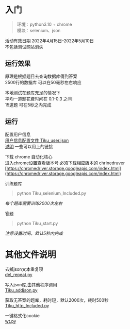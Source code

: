 # 入门
>环境：python3.10 + chrome <br> 
>模块：selenium、json

活动有效日期 2022年4月15日-2022年5月10日 <br>
不包括测试网站消失

## 运行效果
原理是根据题目去查询数据库得到答案 <br>
2500行的数据库 可以在50毫秒左右响应 <br>

本地测试在题库充足的情况下 <br>
平均一道题花费时间在 0.1-0.3 之间 <br>
15道题 可在5秒之内完成 <br>

## 运行
配置用户信息 <br>
[用户信息配置文件 Tiku_user.json](Tiku_user.json) <br>
[说明](./说明) 一些可以用上的链接

下载 chrome 自动化核心 <br>
进入chrome设置查看版本号 必须下载相应版本的 chrinedruver <br>
[https://chromedriver.storage.googleapis.com/index.html](https://chromedriver.storage.googleapis.com/index.html)

训练题库 <br>
> python Tiku_selenium_Included.py <br>

*每个题库需要训练2000次左右*

答题 <br>
>python Tiku_start.py

*注意设置时间，默认5秒内完成*

# 其他文件说明
去掉json文本重复项 <br>
[del_repeat.py](del_repeat.py)  

写入json库,由其他程序调用 <br>
[Tiku_addjson.py](Tiku_addjson.py)

获取无答案的题库，耗时短，默认2000次，耗时500秒 <br>
[Tiku_http_Included.py](Tiku_http_Included.py)

一键格式化cookie <br>
[wt.py](wt.py)







